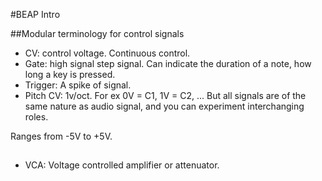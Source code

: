 #BEAP Intro

##Modular terminology for control signals
- CV: control voltage. Continuous control. 
- Gate: high signal step signal. Can indicate the duration of a note, how long a key is pressed.
- Trigger: A spike of signal.
- Pitch CV: 1v/oct. For ex 0V = C1, 1V = C2, ...
But all signals are of the same nature as audio signal, and you can experiment interchanging roles.

Ranges from -5V to +5V.

##
- VCA: Voltage controlled amplifier or attenuator. 

